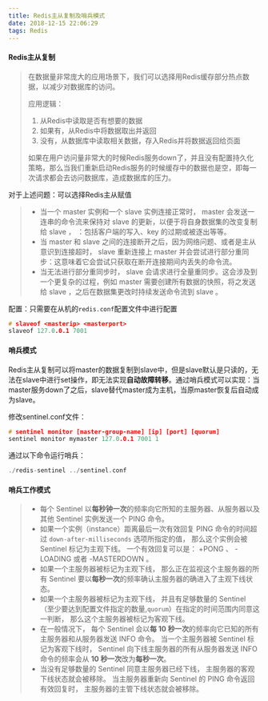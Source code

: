 ```yaml
---
title: Redis主从复制及哨兵模式
date: 2018-12-15 22:06:29
tags: Redis
---
```


#### Redis主从复制

> 在数据量非常庞大的应用场景下，我们可以选择用Redis缓存部分热点数据，以减少对数据库的访问。
>
> 应用逻辑：
>
> 1. 从Redis中读取是否有想要的数据
> 2. 如果有，从Redis中将数据取出并返回
> 3. 没有，从数据库中读取相关数据，存入Redis并将数据返回给页面
>
> 如果在用户访问量非常大的时候Redis服务down了，并且没有配置持久化策略，那么当我们重新启动Redis服务的时候缓存中的数据也是空，即每一次请求都会去访问数据库，造成数据库的压力。

对于上述问题：可以选择Redis主从赋值

> - 当一个 master 实例和一个 slave 实例连接正常时， master 会发送一连串的命令流来保持对 slave 的更新，以便于将自身数据集的改变复制给 slave ， ：包括客户端的写入、key 的过期或被逐出等等。
> - 当 master 和 slave 之间的连接断开之后，因为网络问题、或者是主从意识到连接超时， slave 重新连接上 master 并会尝试进行部分重同步：这意味着它会尝试只获取在断开连接期间内丢失的命令流。
> - 当无法进行部分重同步时， slave 会请求进行全量重同步。这会涉及到一个更复杂的过程，例如 master 需要创建所有数据的快照，将之发送给 slave ，之后在数据集更改时持续发送命令流到 slave 。

配置：只需要在从机的`redis.conf`配置文件中进行配置

```c
# slaveof <masterip> <masterport>
slaveof 127.0.0.1 7001
```

#### 哨兵模式

Redis主从复制可以将master的数据复制到slave中，但是slave默认是只读的，无法在slave中进行set操作，即无法实现**自动故障转移**。通过哨兵模式可以实现：当master服务down了之后，slave替代master成为主机，当原master恢复后自动成为slave。

修改sentinel.conf文件：

```c
# sentinel monitor [master-group-name] [ip] [port] [quorum]
sentinel monitor mymaster 127.0.0.1 7001 1
```

通过以下命令运行哨兵：

```c
./redis-sentinel ../sentinel.conf
```

#### 哨兵工作模式

> - 每个 Sentinel 以**每秒钟一次**的频率向它所知的主服务器、从服务器以及其他 Sentinel 实例发送一个 PING 命令。
> - 如果一个实例（instance）距离最后一次有效回复 PING 命令的时间超过 `down-after-milliseconds` 选项所指定的值， 那么这个实例会被 Sentinel 标记为主观下线。 一个有效回复可以是： +PONG 、 -LOADING 或者 -MASTERDOWN 。
> - 如果一个主服务器被标记为主观下线， 那么正在监视这个主服务器的所有 Sentinel 要以**每秒一次**的频率确认主服务器的确进入了主观下线状态。
> - 如果一个主服务器被标记为主观下线， 并且有足够数量的 Sentinel （至少要达到配置文件指定的数量,`quorum`）在指定的时间范围内同意这一判断， 那么这个主服务器被标记为客观下线。
> - 在一般情况下， 每个 Sentinel 会以**每 10 秒一次**的频率向它已知的所有主服务器和从服务器发送 INFO 命令。 当一个主服务器被 Sentinel 标记为客观下线时， Sentinel 向下线主服务器的所有从服务器发送 INFO 命令的频率会从 **10 秒一次**改为**每秒一次**。
> - 当没有足够数量的 Sentinel 同意主服务器已经下线， 主服务器的客观下线状态就会被移除。 当主服务器重新向 Sentinel 的 PING 命令返回有效回复时， 主服务器的主管下线状态就会被移除。





